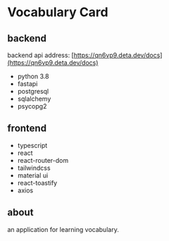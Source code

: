 # Vocabulary Card

## backend

backend api address: [https://qn6vp9.deta.dev/docs](https://qn6vp9.deta.dev/docs)

- python 3.8
- fastapi
- postgresql
- sqlalchemy
- psycopg2

## frontend

- typescript
- react
- react-router-dom
- tailwindcss
- material ui
- react-toastify
- axios

## about

an application for learning vocabulary.
